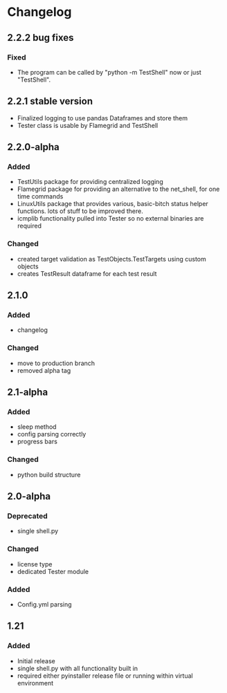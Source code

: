 # Changelog

## 2.2.2 bug fixes
### Fixed
- The program can be called by "python -m TestShell" now or just "TestShell".

## 2.2.1 stable version
- Finalized logging to use pandas Dataframes and store them
- Tester class is usable by Flamegrid and TestShell

## 2.2.0-alpha

### Added

- TestUtils package for providing centralized logging
- Flamegrid package for providing an alternative to the net_shell, for one time commands
- LinuxUtils package that provides various, basic-bitch status helper functions. lots of stuff to be improved there.
- icmplib functionality pulled into Tester so no external binaries are required

### Changed
- created target validation as TestObjects.TestTargets using custom objects
- creates TestResult dataframe for each test result

## 2.1.0

### Added

- changelog

### Changed

- move to production branch
- removed alpha tag

## 2.1-alpha

### Added

- sleep method
- config parsing correctly
- progress bars

### Changed

- python build structure

## 2.0-alpha

### Deprecated

- single shell.py

### Changed

- license type
- dedicated Tester module

### Added

- Config.yml parsing

## 1.21

### Added

- Initial release
- single shell.py with all functionality built in
- required either pyinstaller release file or running within virtual environment
